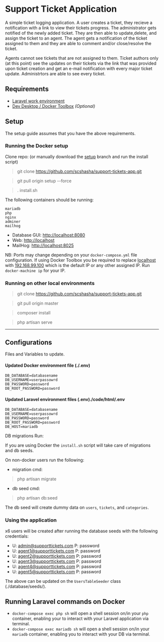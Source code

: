 # Support Ticket Application

A simple ticket logging application. A user creates a  ticket, they recieve a notification with a link to view their tickets progress. The administrator gets notified of the newly added ticket. They are then able to update,delete, and assign the ticket to an agent. The agent gets a notification of the ticket assigned to them and they are able to comment and/or close/resolve the ticket.

Agents cannot see tickets that are not assigned to them. Ticket authors only (at this point) see the updates on their tickets via the link that was provided upon ticket creation and get an e-mail notification with every major ticket update. Administrtors are able to see every ticket.

## Requirements

- [Laravel work environment](https://laravel.com/docs/5.x)
- [Dev Desktop / Docker Toolbox](https://www.docker.com/products/docker-desktop) _(Optional)_

## Setup

The setup guide assumes that you have the above requirements.

### Running the Docker setup

Clone repo: (or manually download the [setup](https://github.com/scshasha/support-tickets-app/-/tree/setup) branch and run the install script)

> git clone https://github.com/scshasha/support-tickets-app.git

> git pull origin setup --force

> . install.sh

The following containers should be running:

```
mariadb
php
nginx
adminer
mailhog
```
- Database GUI: [http://localhost:8080](http://localhost:8080)
- Web: [http://localhost](http://localhost)
- MailHog: [http://localhost:8025](http://localhost:8025)

NB: Ports may change depending on your `docker-compose.yml` file configuration. If using Docker Toolbox you be required to replace [localhost]() with [192.168.99.100]() which is the default IP or any other assigned IP. Run `docker-machine ip` for your IP.

### Running on other local environments

> git clone https://github.com/scshasha/support-tickets-app.git

> git pull origin master

> composer install

> php artisan serve

---

## Configurations

Files and Variables to update.

#### Updated Docker environment file (./.env)

```
DB_DATABASE=databasename
DB_USERNAME=userpassowrd
DB_PASSWORD=password
DB_ROOT_PASSWORD=password
```

#### Updated Laravel environment files (.env)./code/html/.env

```
DB_DATABASE=databasename
DB_USERNAME=userpassowrd
DB_PASSWORD=password
DB_ROOT_PASSWORD=password
DB_HOST=mariadb
```

DB migrations Run:

If you are using Docker the `install.sh` script will take care of migrations and db seeds.

On non-docker users run the following:
- migration cmd:
> php artisan migrate
- db seed cmd:
> php artisan db:seed


The db seed will create dummy data on `users`, `tickets`, and `categories`.

### Using the application
x6 users will be created after running the database seeds with the following credentials:
- U: admin@supporttickets.com P: password
- U: agent1@supporttickets.com P: password
- U: agent2@supporttickets.com P: password
- U: agent3@supporttickets.com P: password
- U: agent4@supporttickets.com P: password
- U: agent5@supporttickets.com P: password

The above can be updated on the `UsersTableSeeder` class (./database/seeds/).

## Running Laravel commands on Docker
- `docker-compose exec php sh` will open a shell session on/in your `php` container, enabling your to interact with your Laravel application via terminal.
- `docker-compose exec mariadb sh` will open a shell session on/in your `mariadb` container, enabling you to interact with your DB via terminal.
